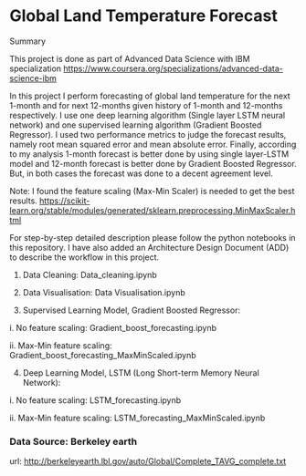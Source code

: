 # Global Land Temperature Forecast

Summary

This project is done as part of Advanced Data Science with IBM specialization https://www.coursera.org/specializations/advanced-data-science-ibm

In this project I perform forecasting of global land temperature for the next 1-month and for next 12-months given history of 1-month and 12-months respectively. I use one deep learning algorithm (Single layer LSTM neural network) and one supervised learning algorithm (Gradient Boosted Regressor). I used two performance metrics to judge the forecast results, namely root mean squared error and mean absolute error. Finally, according to my analysis 1-month forecast is better done by using single layer-LSTM model and 12-month forecast is better done by Gradient Boosted Regressor. But, in both cases the forecast was done to a decent agreement level.

Note: I found the feature scaling (Max-Min Scaler) is needed to get the best results.
https://scikit-learn.org/stable/modules/generated/sklearn.preprocessing.MinMaxScaler.html 

For step-by-step detailed description please follow the python notebooks in this repository. I have also added an Architecture Design Document (ADD) to describe the workflow in this project.

1. Data Cleaning: Data_cleaning.ipynb

2. Data Visualisation: Data Visualisation.ipynb

3. Supervised Learning Model, Gradient Boosted Regressor: 

i. No feature scaling: Gradient_boost_forecasting.ipynb

ii. Max-Min feature scaling: Gradient_boost_forecasting_MaxMinScaled.ipynb

4. Deep Learning Model, LSTM (Long Short-term Memory Neural Network): 

i. No feature scaling: LSTM_forecasting.ipynb

ii. Max-Min feature scaling: LSTM_forecasting_MaxMinScaled.ipynb

### Data Source: Berkeley earth 
url: http://berkeleyearth.lbl.gov/auto/Global/Complete_TAVG_complete.txt
